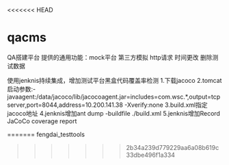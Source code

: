 <<<<<<< HEAD
# qacms
QA搭建平台
提供的通用功能：mock平台 第三方模拟 http请求 时间更改 删除测试数据

使用jenknis持续集成，增加测试平台黑盒代码覆盖率检测
1.下载jacoco
2.tomcat启动参数:-javaagent:/data/jacoco/lib/jacocoagent.jar=includes=com.wsc.*,output=tcpserver,port=8044,address=10.200.141.38
-Xverify:none
3.build.xml指定jacoco地址
4.jenknis增加ant dump -buildfile ./build.xml
5.jenknis增加Record JaCoCo coverage report



=======
 fengdai_testtools
>>>>>>> 2b34a239d779229aa6a08b619c33dbe496f1a334
